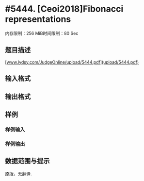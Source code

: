 # #5444. [Ceoi2018]Fibonacci representations

内存限制：256 MiB时间限制：80 Sec

## 题目描述

 [www.lydsy.com/JudgeOnline/upload/5444.pdf](upload/5444.pdf)

## 输入格式

## 输出格式

## 样例

### 样例输入

### 样例输出

## 数据范围与提示

 原版，无翻译.
